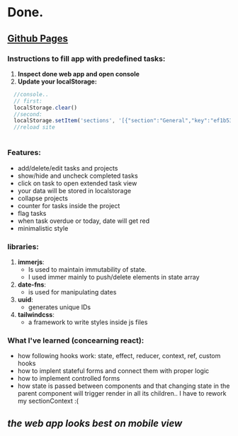 
# Done.

## [Github Pages](https://callmehallo.github.io/done--todo-list-/)


### Instructions to fill app with predefined tasks:


   1. **Inspect done web app and open console**
   2. **Update your localStorage:** 
  ```javascript
    //console..
    // first:
    localStorage.clear() 
    //second:
    localStorage.setItem('sections', '[{"section":"General","key":"ef1b53a3-cbab-4385-b743-f7bcd75b124c","tasks":[{"title":"Hello ","description":"World","date":"2022-05-29T13:33:09.711Z","flagged":false,"done":false,"key":"74f3c40b-6e18-41ab-af92-07216aceb756","sectionKey":"ef1b53a3-cbab-4385-b743-f7bcd75b124c"},{"title":"take the trash out","description":"","date":null,"flagged":true,"done":false,"key":"5e92638d-3365-4ebc-9171-192f43e5a2a0","sectionKey":"ef1b53a3-cbab-4385-b743-f7bcd75b124c"},{"title":"buy  groceries","description":"","date":"2022-05-29T22:00:00.000Z","flagged":false,"done":true,"key":"33377535-e06f-4869-aabc-8e64648d7593","sectionKey":"ef1b53a3-cbab-4385-b743-f7bcd75b124c"}]},{"section":"Programming","key":"09d35a30-2ef5-4519-b523-26ba328d989b","tasks":[{"title":"learn TypeScript","description":"","date":"2022-05-29T22:00:00.000Z","flagged":true,"done":false,"key":"b255a28c-6b1c-4fef-ba91-aafe8513b487","sectionKey":"09d35a30-2ef5-4519-b523-26ba328d989b"},{"title":"learn react Native ","description":"or maybe kotlin/swift","flagged":false,"done":false,"key":"5210d0be-f874-4ff8-baba-f18ba8e91924","sectionKey":"09d35a30-2ef5-4519-b523-26ba328d989b"},{"title":"finish todo app","description":"todo app exercise from the odin project website","date":"2022-05-29T13:38:03.600Z","flagged":false,"done":true,"key":"b2557846-97b3-4e50-93f6-7aafb9c488ce","sectionKey":"09d35a30-2ef5-4519-b523-26ba328d989b"},{"title":"refactor sectionContext","description":"global state is used in the uppermost component, so state changes trigger the whole app to rerender ","date":"2022-05-31T22:00:00.000Z","flagged":true,"done":false,"key":"41fe758e-23ea-47b5-b8c9-2f47cda2955b","sectionKey":"09d35a30-2ef5-4519-b523-26ba328d989b"}]},{"section":"University","key":"6d584438-659d-4c14-8985-08b10c21bffe","tasks":[{"title":"upcoming exam","description":"algorithms and data structures ","date":"2022-07-24T22:00:00.000Z","flagged":true,"done":false,"key":"f010e529-81ec-4409-b227-c7f9195c4696","sectionKey":"6d584438-659d-4c14-8985-08b10c21bffe"},{"title":"study group meeting ","description":"","date":"2022-06-01T22:00:00.000Z","flagged":false,"done":false,"key":"0ddcdb3e-79b2-4ee8-be93-4af8ba1d65ba","sectionKey":"6d584438-659d-4c14-8985-08b10c21bffe"},{"title":"buy new college block","description":"squared paper","date":null,"flagged":false,"done":false,"key":"958485e4-194b-4d9b-b81f-35d2948a5874","sectionKey":"6d584438-659d-4c14-8985-08b10c21bffe"}]}]')
    //reload site
  ```
  

#






### **Features:**
- add/delete/edit tasks and projects
- show/hide and uncheck completed tasks
- click on task to open extended task view
- your data will be stored in localstorage
- collapse projects
- counter for tasks inside the project
- flag tasks
- when task overdue or today, date will get red
- minimalistic style

### **libraries:**
  1. **immerjs**:
      * Is used to maintain immutability of state. 
      * I used immer mainly to push/delete elements in state array
  2. **date-fns**:
      * is used for manipulating dates
  3. **uuid**: 
      * generates unique IDs
  4. **tailwindcss**: 
      * a framework to write styles inside js files
   
### What I've learned (concearning react): 

- how following hooks work: state, effect, reducer, context, ref, custom hooks
- how to implent stateful forms and connect them with proper logic 
- how to implement controlled forms
- how state is passed between components and that changing state in the parent component will trigger render in all its children.. I have to rework my sectionContext :(
  

## *the web app looks best on mobile view*
  